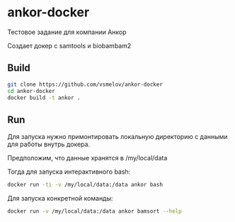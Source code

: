 # ankor-docker
Тестовое задание для компании Анкор

Создает докер с samtools и biobambam2

## Build

```bash
git clone https://github.com/vsmelov/ankor-docker
cd ankor-docker
docker build -t ankor .
```

## Run

Для запуска нужно примонтировать локальную директорию с данными для работы внутрь докера.

Предположим, что данные хранятся в /my/local/data

Тогда для запуска интерактивного bash:

```bash
docker run -ti -v /my/local/data:/data ankor bash
```

Для запуска конкретной команды:

```bash
docker run -v /my/local/data:/data ankor bamsort --help
```
